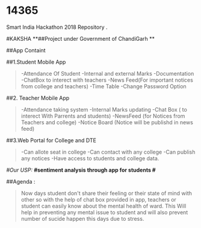 # 14365
Smart India Hackathon 2018 Repository .

#KAKSHA
**##Project under Government of ChandiGarh **


##App Containt 

##1.Student Mobile App
> -Attendance Of Student
> -Internal and external Marks
> -Documentation
> -ChatBox to interect with teachers
> -News Feed(For important notices from college and teachers)
> -Time Table
> -Change Password Option 

##2. Teacher Mobile App
> -Attendance taking system
> -Internal Marks updating 
> -Chat Box ( to interect With Parrents and students)
> -NewsFeed (for Notices from Teachers and college)
> -Notice Board (Notice will be publishd in news feed)

##3.Web Portal for College and DTE 
> -Can allote seat  in college
> -Can contact with any college
> -Can publish any notices 
> -Have access to students and college data.

*#Our USP:*
**#sentiment analysis through app for students #**

##Agenda :
>Now days student don't share their feeling or their state of mind with other so with the help of chat box provided in app, teachers or student can easily know about the mental health of ward. 
>This Will help in preventing any mental issue to student and will also prevent number of sucide happen this days due to stress.



